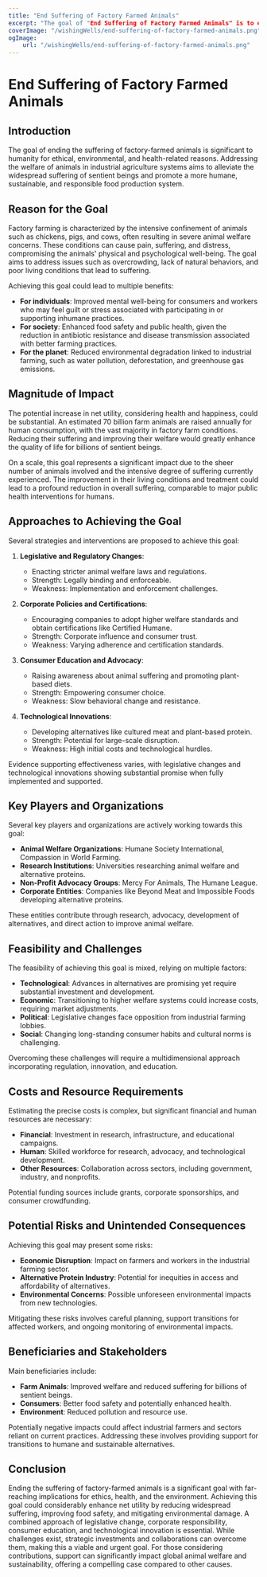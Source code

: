```yaml
---
title: "End Suffering of Factory Farmed Animals"   
excerpt: "The goal of "End Suffering of Factory Farmed Animals" is to eliminate inhumane practices, promote ethical treatment, and ensure a better quality of life for animals in agricultural systems."
coverImage: "/wishingWells/end-suffering-of-factory-farmed-animals.png"
ogImage:
    url: "/wishingWells/end-suffering-of-factory-farmed-animals.png"
---
```

# End Suffering of Factory Farmed Animals

## Introduction
The goal of ending the suffering of factory-farmed animals is significant to humanity for ethical, environmental, and health-related reasons. Addressing the welfare of animals in industrial agriculture systems aims to alleviate the widespread suffering of sentient beings and promote a more humane, sustainable, and responsible food production system.

## Reason for the Goal
Factory farming is characterized by the intensive confinement of animals such as chickens, pigs, and cows, often resulting in severe animal welfare concerns. These conditions can cause pain, suffering, and distress, compromising the animals' physical and psychological well-being. The goal aims to address issues such as overcrowding, lack of natural behaviors, and poor living conditions that lead to suffering.

Achieving this goal could lead to multiple benefits:
- **For individuals**: Improved mental well-being for consumers and workers who may feel guilt or stress associated with participating in or supporting inhumane practices.
- **For society**: Enhanced food safety and public health, given the reduction in antibiotic resistance and disease transmission associated with better farming practices.
- **For the planet**: Reduced environmental degradation linked to industrial farming, such as water pollution, deforestation, and greenhouse gas emissions.

## Magnitude of Impact
The potential increase in net utility, considering health and happiness, could be substantial. An estimated 70 billion farm animals are raised annually for human consumption, with the vast majority in factory farm conditions. Reducing their suffering and improving their welfare would greatly enhance the quality of life for billions of sentient beings.

On a scale, this goal represents a significant impact due to the sheer number of animals involved and the intensive degree of suffering currently experienced. The improvement in their living conditions and treatment could lead to a profound reduction in overall suffering, comparable to major public health interventions for humans.

## Approaches to Achieving the Goal
Several strategies and interventions are proposed to achieve this goal:

1. **Legislative and Regulatory Changes**: 
   - Enacting stricter animal welfare laws and regulations.
   - Strength: Legally binding and enforceable.
   - Weakness: Implementation and enforcement challenges.

2. **Corporate Policies and Certifications**:
   - Encouraging companies to adopt higher welfare standards and obtain certifications like Certified Humane.
   - Strength: Corporate influence and consumer trust.
   - Weakness: Varying adherence and certification standards.

3. **Consumer Education and Advocacy**:
   - Raising awareness about animal suffering and promoting plant-based diets.
   - Strength: Empowering consumer choice.
   - Weakness: Slow behavioral change and resistance.

4. **Technological Innovations**:
   - Developing alternatives like cultured meat and plant-based protein.
   - Strength: Potential for large-scale disruption.
   - Weakness: High initial costs and technological hurdles.

Evidence supporting effectiveness varies, with legislative changes and technological innovations showing substantial promise when fully implemented and supported.

## Key Players and Organizations
Several key players and organizations are actively working towards this goal:

- **Animal Welfare Organizations**: Humane Society International, Compassion in World Farming.
- **Research Institutions**: Universities researching animal welfare and alternative proteins.
- **Non-Profit Advocacy Groups**: Mercy For Animals, The Humane League.
- **Corporate Entities**: Companies like Beyond Meat and Impossible Foods developing alternative proteins.

These entities contribute through research, advocacy, development of alternatives, and direct action to improve animal welfare.

## Feasibility and Challenges
The feasibility of achieving this goal is mixed, relying on multiple factors:

- **Technological**: Advances in alternatives are promising yet require substantial investment and development.
- **Economic**: Transitioning to higher welfare systems could increase costs, requiring market adjustments.
- **Political**: Legislative changes face opposition from industrial farming lobbies.
- **Social**: Changing long-standing consumer habits and cultural norms is challenging.

Overcoming these challenges will require a multidimensional approach incorporating regulation, innovation, and education.

## Costs and Resource Requirements
Estimating the precise costs is complex, but significant financial and human resources are necessary:

- **Financial**: Investment in research, infrastructure, and educational campaigns.
- **Human**: Skilled workforce for research, advocacy, and technological development.
- **Other Resources**: Collaboration across sectors, including government, industry, and nonprofits.

Potential funding sources include grants, corporate sponsorships, and consumer crowdfunding.

## Potential Risks and Unintended Consequences
Achieving this goal may present some risks:

- **Economic Disruption**: Impact on farmers and workers in the industrial farming sector.
- **Alternative Protein Industry**: Potential for inequities in access and affordability of alternatives.
- **Environmental Concerns**: Possible unforeseen environmental impacts from new technologies.

Mitigating these risks involves careful planning, support transitions for affected workers, and ongoing monitoring of environmental impacts.

## Beneficiaries and Stakeholders
Main beneficiaries include:

- **Farm Animals**: Improved welfare and reduced suffering for billions of sentient beings.
- **Consumers**: Better food safety and potentially enhanced health.
- **Environment**: Reduced pollution and resource use.

Potentially negative impacts could affect industrial farmers and sectors reliant on current practices. Addressing these involves providing support for transitions to humane and sustainable alternatives.

## Conclusion
Ending the suffering of factory-farmed animals is a significant goal with far-reaching implications for ethics, health, and the environment. Achieving this goal could considerably enhance net utility by reducing widespread suffering, improving food safety, and mitigating environmental damage. A combined approach of legislative change, corporate responsibility, consumer education, and technological innovation is essential. While challenges exist, strategic investments and collaborations can overcome them, making this a viable and urgent goal. For those considering contributions, support can significantly impact global animal welfare and sustainability, offering a compelling case compared to other causes.
